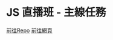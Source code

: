# JS 直播班 - 主線任務

[前往Repo](https://github.com/yuyeh1212/weeklyMainline)
[前往網頁](https://yuyeh1212.github.io/weeklyMainline/)
